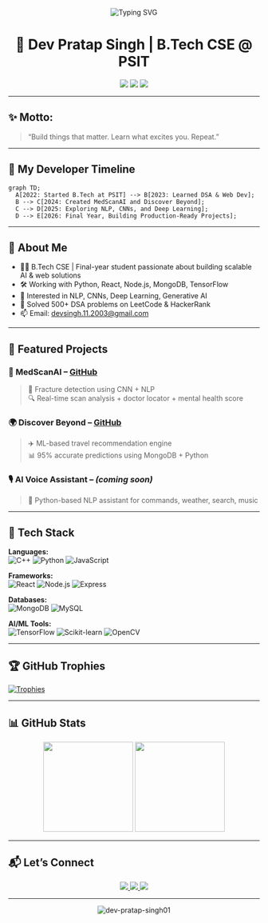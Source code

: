 
<p align="center">
  <img src="https://readme-typing-svg.demolab.com?font=Fira+Code&weight=600&size=24&pause=1000&color=F75C7E&center=true&vCenter=true&width=600&lines=Hey+there+%F0%9F%91%8B+I'm+Dev+Pratap+Singh;AI+%7C+ML+%7C+DL+%7C+Full+Stack+Developer;Welcome+to+my+GitHub+Universe!" alt="Typing SVG" />
</p>

<h1 align="center">🚀 Dev Pratap Singh | B.Tech CSE @ PSIT</h1>

<p align="center">
  <img src="https://img.shields.io/badge/AI/ML-DL-blueviolet?style=for-the-badge&logo=python&logoColor=white"/>
  <img src="https://img.shields.io/badge/FullStack-React%20%7C%20Node.js-yellowgreen?style=for-the-badge&logo=react&logoColor=white"/>
  <img src="https://img.shields.io/badge/DSA-C++-informational?style=for-the-badge&logo=c%2B%2B"/>
</p>

---

## ✨ Motto:
> “Build things that matter. Learn what excites you. Repeat.”

---

## 📜 My Developer Timeline

```mermaid
graph TD;
  A[2022: Started B.Tech at PSIT] --> B[2023: Learned DSA & Web Dev];
  B --> C[2024: Created MedScanAI and Discover Beyond];
  C --> D[2025: Exploring NLP, CNNs, and Deep Learning];
  D --> E[2026: Final Year, Building Production-Ready Projects];
```

---

## 🧠 About Me

- 🧑‍💻 B.Tech CSE | Final-year student passionate about building scalable AI & web solutions  
- 🛠️ Working with Python, React, Node.js, MongoDB, TensorFlow  
- 🧬 Interested in NLP, CNNs, Deep Learning, Generative AI  
- 🧠 Solved 500+ DSA problems on LeetCode & HackerRank  
- 📫 Email: [devsingh.11.2003@gmail.com](mailto:devsingh.11.2003@gmail.com)

---

## 🚀 Featured Projects

### 🩻 MedScanAI – [GitHub](https://github.com/Dev-pratap-singh01/MedScanAI)
> 🧠 Fracture detection using CNN + NLP  
> 🔍 Real-time scan analysis + doctor locator + mental health score

### 🌍 Discover Beyond – [GitHub](https://github.com/Dev-pratap-singh01/Tools_and_Travels)
> ✈️ ML-based travel recommendation engine  
> 📊 95% accurate predictions using MongoDB + Python

### 🎙️ AI Voice Assistant – *(coming soon)*
> 🤖 Python-based NLP assistant for commands, weather, search, music

---

## 🧰 Tech Stack

**Languages:**  
![C++](https://img.shields.io/badge/C++-00599C?style=flat-square&logo=c%2B%2B&logoColor=white) 
![Python](https://img.shields.io/badge/Python-FFD43B?style=flat-square&logo=python&logoColor=darkgreen) 
![JavaScript](https://img.shields.io/badge/JavaScript-F7DF1E?style=flat-square&logo=javascript&logoColor=black)

**Frameworks:**  
![React](https://img.shields.io/badge/React-20232A?style=flat-square&logo=react&logoColor=61DAFB)
![Node.js](https://img.shields.io/badge/Node.js-339933?style=flat-square&logo=nodedotjs&logoColor=white)
![Express](https://img.shields.io/badge/Express.js-grey?style=flat-square)

**Databases:**  
![MongoDB](https://img.shields.io/badge/MongoDB-4EA94B?style=flat-square&logo=mongodb&logoColor=white)
![MySQL](https://img.shields.io/badge/MySQL-4479A1?style=flat-square&logo=mysql&logoColor=white)

**AI/ML Tools:**  
![TensorFlow](https://img.shields.io/badge/TensorFlow-FF6F00?style=flat-square&logo=tensorflow&logoColor=white)
![Scikit-learn](https://img.shields.io/badge/Scikit--learn-F7931E?style=flat-square&logo=scikit-learn&logoColor=white)
![OpenCV](https://img.shields.io/badge/OpenCV-5C3EE8?style=flat-square&logo=opencv&logoColor=white)

---

## 🏆 GitHub Trophies

[![Trophies](https://github-profile-trophy.vercel.app/?username=Dev-pratap-singh01&theme=tokyonight&margin-w=10)](https://github.com/ryo-ma/github-profile-trophy)

---

## 📊 GitHub Stats

<p align="center">
  <img src="https://github-readme-stats.vercel.app/api?username=Dev-pratap-singh01&show_icons=true&theme=radical" height="180"/>
  <img src="https://github-readme-stats.vercel.app/api/top-langs/?username=Dev-pratap-singh01&layout=compact&theme=radical" height="180"/>
</p>

---

## 📬 Let’s Connect

<p align="center">
  <a href="https://www.linkedin.com/in/dev-pratap-singh-393951298/">
    <img src="https://img.shields.io/badge/LinkedIn-0077B5?style=for-the-badge&logo=linkedin&logoColor=white"/>
  </a>
  <a href="https://github.com/Dev-pratap-singh01">
    <img src="https://img.shields.io/badge/GitHub-000000?style=for-the-badge&logo=github&logoColor=white"/>
  </a>
  <a href="mailto:devsingh.11.2003@gmail.com">
    <img src="https://img.shields.io/badge/Gmail-D14836?style=for-the-badge&logo=gmail&logoColor=white"/>
  </a>
</p>

---

<p align="center">
  <img src="https://komarev.com/ghpvc/?username=Dev-pratap-singh01&label=Profile%20Views&color=0e75b6&style=flat" alt="dev-pratap-singh01" />
</p>
